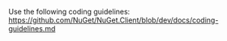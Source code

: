 Use the following coding guidelines: https://github.com/NuGet/NuGet.Client/blob/dev/docs/coding-guidelines.md